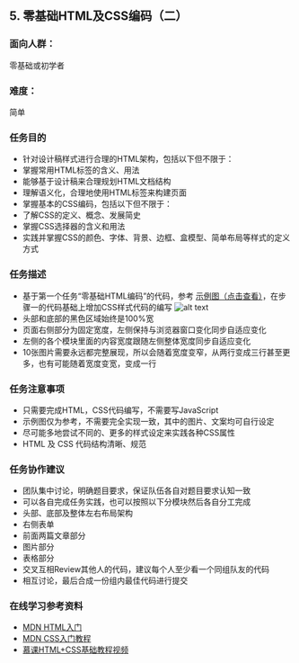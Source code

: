## 5. 零基础HTML及CSS编码（二）
### 面向人群：
零基础或初学者

### 难度：
简单

### 任务目的
* 针对设计稿样式进行合理的HTML架构，包括以下但不限于：
* 掌握常用HTML标签的含义、用法
* 能够基于设计稿来合理规划HTML文档结构
* 理解语义化，合理地使用HTML标签来构建页面
* 掌握基本的CSS编码，包括以下但不限于：
* 了解CSS的定义、概念、发展简史
* 掌握CSS选择器的含义和用法
* 实践并掌握CSS的颜色、字体、背景、边框、盒模型、简单布局等样式的定义方式

### 任务描述
* 基于第一个任务“零基础HTML编码”的代码，参考 [示例图（点击查看）](http://7xrp04.com1.z0.glb.clouddn.com/task_1_5_1.jpg)，在步骤一的代码基础上增加CSS样式代码的编写
![alt text](http://7xrp04.com1.z0.glb.clouddn.com/task_1_5_1.jpg "零基础HTML及CSS编码（二）")
* 头部和底部的黑色区域始终是100%宽
* 页面右侧部分为固定宽度，左侧保持与浏览器窗口变化同步自适应变化
* 左侧的各个模块里面的内容宽度跟随左侧整体宽度同步自适应变化
* 10张图片需要永远都完整展现，所以会随着宽度变窄，从两行变成三行甚至更多，也有可能随着宽度变宽，变成一行

### 任务注意事项
* 只需要完成HTML，CSS代码编写，不需要写JavaScript
* 示例图仅为参考，不需要完全实现一致，其中的图片、文案均可自行设定
* 尽可能多地尝试不同的、更多的样式设定来实践各种CSS属性
* HTML 及 CSS 代码结构清晰、规范

### 任务协作建议
* 团队集中讨论，明确题目要求，保证队伍各自对题目要求认知一致
* 可以各自完成任务实践，也可以按照以下分模块然后各自分工完成
* 头部、底部及整体左右布局架构
* 右侧表单
* 前面两篇文章部分
* 图片部分
* 表格部分
* 交叉互相Review其他人的代码，建议每个人至少看一个同组队友的代码
* 相互讨论，最后合成一份组内最佳代码进行提交

### 在线学习参考资料
* [MDN HTML入门](https://developer.mozilla.org/en/docs/Web/Guide/HTML/Introduction)
* [MDN CSS入门教程](https://developer.mozilla.org/en/docs/Web/Guide/CSS/Getting_started)
* [慕课HTML+CSS基础教程视频](http://www.imooc.com/learn/9)
